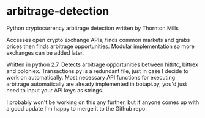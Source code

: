 # arbitrage-detection
Python cryptocurrency arbitrage detection written by Thornton Mills

Accesses open crypto exchange APIs, finds common markets and grabs prices then finds arbitrage opportunities. Modular implementation so more exchanges can be added later.

Written in python 2.7. Detects arbitrage opportunities between hitbtc, bittrex and poloniex. Transactions.py is a redundant file, just in case I decide to work on automatically. Most necessary API functions for executing arbitrage automatically are already implemented in botapi.py, you'd just need to input your API keys as strings.

I probably won't be working on this any further, but if anyone comes up with a good update I'm happy to merge it to the Github repo.
